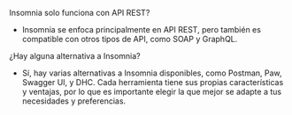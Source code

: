 Insomnia solo funciona con API REST?

- Insomnia se enfoca principalmente en API REST, pero también es compatible con otros tipos de API, como SOAP y GraphQL.

¿Hay alguna alternativa a Insomnia?

- Sí, hay varias alternativas a Insomnia disponibles, como Postman, Paw, Swagger UI, y DHC. Cada herramienta tiene sus propias características y ventajas, por lo que es importante elegir la que mejor se adapte a tus necesidades y preferencias.